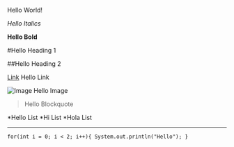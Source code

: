 Hello World!

*Hello Italics* 

**Hello Bold**

#Hello Heading 1

##Hello Heading 2

[Link](https://github.com/IndiSnacks/cse15l-lab-reports/edit/main/index.md) Hello Link

![Image](https://images.squarespace-cdn.com/content/v1/5e949a92e17d55230cd1d44f/1611591342775-O7PFR5X5UF1YQ560DRN6/Hello1x1.png?format=1000w) Hello Image

> Hello Blockquote

*Hello List
*Hi List 
*Hola List

---

`for(int i = 0; i < 2; i++){
  System.out.println("Hello");
  }`
  
 
